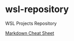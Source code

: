 # wsl-repository
 WSL Projects Repository

[Markdown Cheat Sheet](https://github.com/adam-p/markdown-here/wiki/Markdown-Cheatsheet#lists)
